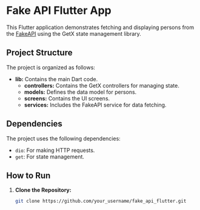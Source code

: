 # Fake API Flutter App

This Flutter application demonstrates fetching and displaying persons from the [FakeAPI](https://fakerapi.it/en) using the GetX state management library.

## Project Structure

The project is organized as follows:

- **lib:** Contains the main Dart code.
  - **controllers:** Contains the GetX controllers for managing state.
  - **models:** Defines the data model for persons.
  - **screens:** Contains the UI screens.
  - **services:** Includes the FakeAPI service for data fetching.

## Dependencies

The project uses the following dependencies:

- `dio`: For making HTTP requests.
- `get`: For state management.

## How to Run

1. **Clone the Repository:**
   ```bash
   git clone https://github.com/your_username/fake_api_flutter.git
   ```
